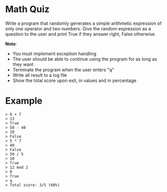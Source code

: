 # Math Quiz

Write a program that randomly generates a simple arithmetic expression of only one operator and two numbers. Give the random expression as a question to the user and print True if they answer right, False otherwise.

**Note**:

- You must implement exception handling
- The user should be able to continue using the program for as long as they want
- Terminate the program when the user enters "q"
- Write all result to a log file
- Show the total score upon exit, in values and in percentage

# Example

```
> 6 + 7
> 13
> True
> 50 - 40
> 20
> False
> 5 * 7
> 40
> False
> 50 / 5
> 10
> True
> 12 mod 2
> 0
> True
> q
> Total score: 3/5 (60%)
```
